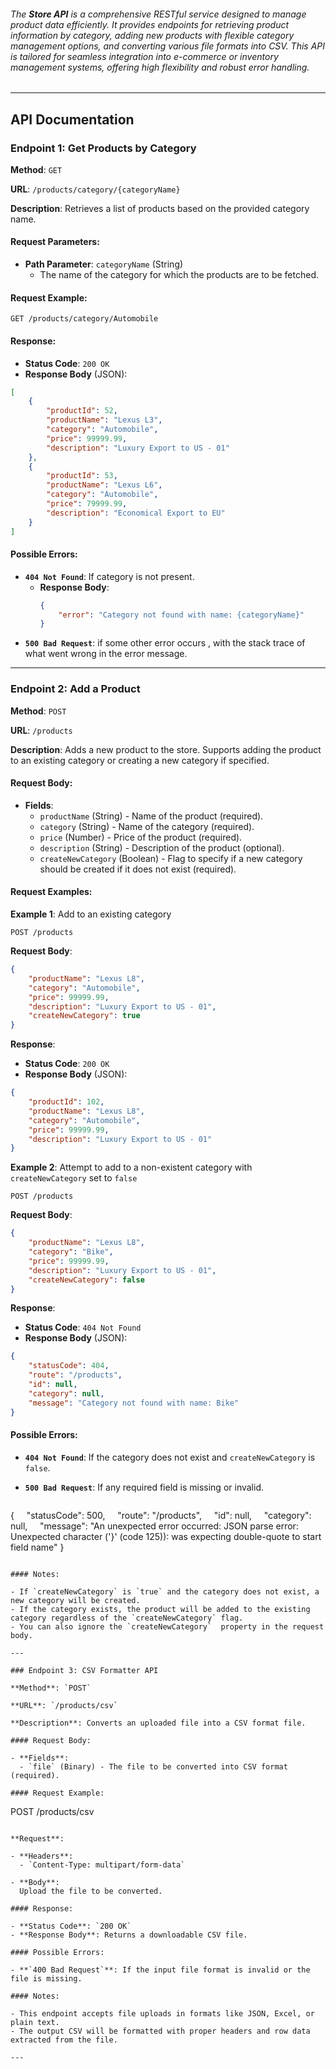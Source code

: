 
###### The **Store API** is a comprehensive RESTful service designed to manage product data efficiently. It provides endpoints for retrieving product information by category, adding new products with flexible category management options, and converting various file formats into CSV. This API is tailored for seamless integration into e-commerce or inventory management systems, offering high flexibility and robust error handling.
---

## API Documentation

### Endpoint 1: Get Products by Category

**Method**: `GET`

**URL**: `/products/category/{categoryName}`

**Description**: Retrieves a list of products based on the provided category name.

#### Request Parameters:

- **Path Parameter**: `categoryName` (String)
  - The name of the category for which the products are to be fetched.

#### Request Example:

```
GET /products/category/Automobile
```

#### Response:

- **Status Code**: `200 OK`
- **Response Body** (JSON):

```json
[
    {
        "productId": 52,
        "productName": "Lexus L3",
        "category": "Automobile",
        "price": 99999.99,
        "description": "Luxury Export to US - 01"
    },
    {
        "productId": 53,
        "productName": "Lexus L6",
        "category": "Automobile",
        "price": 79999.99,
        "description": "Economical Export to EU"
    }
]
```

#### Possible Errors:

- **`404 Not Found`**: If category is not present.
  - **Response Body**:
    ```json
    {
        "error": "Category not found with name: {categoryName}"
    }
    ```
- **`500 Bad Request`**: if some other error occurs , with the stack trace of what went wrong in the error message.

---

### Endpoint 2: Add a Product

**Method**: `POST`

**URL**: `/products`

**Description**: Adds a new product to the store. Supports adding the product to an existing category or creating a new category if specified.

#### Request Body:

- **Fields**:
  - `productName` (String) - Name of the product (required).
  - `category` (String) - Name of the category (required).
  - `price` (Number) - Price of the product (required).
  - `description` (String) - Description of the product (optional).
  - `createNewCategory` (Boolean) - Flag to specify if a new category should be created if it does not exist (required).

#### Request Examples:

**Example 1**: Add to an existing category

```
POST /products
```

**Request Body**:

```json
{
    "productName": "Lexus L8",
    "category": "Automobile",
    "price": 99999.99,
    "description": "Luxury Export to US - 01",
    "createNewCategory": true
}
```

**Response**:

- **Status Code**: `200 OK`
- **Response Body** (JSON):

```json
{
    "productId": 102,
    "productName": "Lexus L8",
    "category": "Automobile",
    "price": 99999.99,
    "description": "Luxury Export to US - 01"
}
```

**Example 2**: Attempt to add to a non-existent category with `createNewCategory` set to `false`

```
POST /products
```

**Request Body**:

```json
{
    "productName": "Lexus L8",
    "category": "Bike",
    "price": 99999.99,
    "description": "Luxury Export to US - 01",
    "createNewCategory": false
}
```

**Response**:

- **Status Code**: `404 Not Found`
- **Response Body** (JSON):

```json
{
    "statusCode": 404,
    "route": "/products",
    "id": null,
    "category": null,
    "message": "Category not found with name: Bike"
}
```

#### Possible Errors:

- **`404 Not Found`**: If the category does not exist and `createNewCategory` is `false`.

- **`500 Bad Request`**: If any required field is missing or invalid.

   ```json
{
    "statusCode": 500,
    "route": "/products",
    "id": null,
    "category": null,
    "message": "An unexpected error occurred: JSON parse error: Unexpected        character ('}' (code 125)): was expecting double-quote to start field name"
}
```

#### Notes:

- If `createNewCategory` is `true` and the category does not exist, a new category will be created.
- If the category exists, the product will be added to the existing category regardless of the `createNewCategory` flag.
- You can also ignore the `createNewCategory`  property in the request body. 

---

### Endpoint 3: CSV Formatter API

**Method**: `POST`

**URL**: `/products/csv`

**Description**: Converts an uploaded file into a CSV format file.

#### Request Body:

- **Fields**:
  - `file` (Binary) - The file to be converted into CSV format (required).

#### Request Example:

```
POST /products/csv
```

**Request**:

- **Headers**:
  - `Content-Type: multipart/form-data`

- **Body**:
  Upload the file to be converted.

#### Response:

- **Status Code**: `200 OK`
- **Response Body**: Returns a downloadable CSV file.

#### Possible Errors:

- **`400 Bad Request`**: If the input file format is invalid or the file is missing.

#### Notes:

- This endpoint accepts file uploads in formats like JSON, Excel, or plain text.
- The output CSV will be formatted with proper headers and row data extracted from the file.

---


